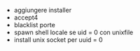 - aggiungere installer
- accept4
- blacklist porte
- spawn shell locale se uid = 0 con unixfile
- install unix socket per uuid = 0
